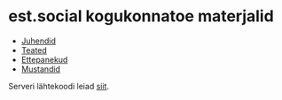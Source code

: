 # est.social kogukonnatoe materjalid

* [Juhendid](_docs)
* [Teated](_posts)
* [Ettepanekud](https://github.com/est-social/est-social.github.io/issues)
* [Mustandid](drafts)

Serveri lähtekoodi leiad [siit](https://github.com/est-social/mastodon).
